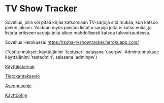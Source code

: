 # TV Show Tracker

Sovellus, jolla voi pitää kirjaa katsomiaan TV-sarjoja sitä mukaa, kun katsoo jonkin jakson. Voidaan myös poistaa listalta sarjoja joita ei katso enää, ja listata erikseen sarjoja joita aikoo mahdollisesti katsoa tulevaisuudessa.

Sovellus Herokussa: https://tsoha-tvshowtracker.herokuapp.com/

(Testitunnukset: käyttäjänimi 'testuser', salasana 'userpw'. Admintunnukset: käyttäjänimi 'testadmin', salasana 'adminpw')

[Käyttäjätarinat](https://github.com/joonaoko/tvshowtracker/blob/master/documentation/userstories.md)

[Tietokantakaavio](https://github.com/joonaoko/tvshowtracker/blob/master/documentation/databasediagram.md)

[Asennusohje](https://github.com/joonaoko/tvshowtracker/blob/master/documentation/setupguide.md)

[Käyttöohje](https://github.com/joonaoko/tvshowtracker/blob/master/documentation/userguide.md)
